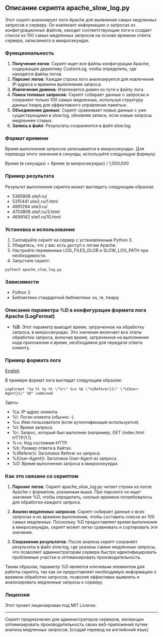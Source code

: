 ##  Описание скрипта apache_slow_log.py

Этот скрипт анализирует логи Apache для выявления самых медленных запросов к серверу. Он извлекает информацию о запросах из конфигурационных файлов, находит соответствующие логи и создает список из 100 самых медленных запросов на основе времени ответа сервера, записанного в микросекундах.

### Функциональность
1. **Получение логов**: Скрипт ищет все файлы конфигурации Apache, содержащие директиву CustomLog, чтобы определить, где находятся файлы логов.
2. **Парсинг логов**: Каждая строка лога анализируется для извлечения IP-адреса и времени выполнения запроса.
3. **Извлечение домена**: Извлекается домен из пути к файлу лога.
4. **Поиск топовых запросов**: Скрипт собирает данные о запросах и сохраняет только 100 самых медленных, используя структуру данных heapq для эффективного управления памятью.
5. **Объединение данных**: Скрипт сравнивает новые данные с уже существующими в slow.log, обновляя записи, если новые запросы медленнее старых.
6. **Запись в файл**: Результаты сохраняются в файл slow.log.

### Формат времени
Время выполнения запросов записывается в микросекундах. Для перевода этого значения в секунды, используйте следующую формулу:

Время (в секундах) = Время (в микросекундах) / 1,000,000


### Пример результата
Результат выполнения скрипта может выглядеть следующим образом:
- 5385806 site1.ru/
- 5315441 site2.ru/1.html
- 4991294 site3.ru/
- 4703806 site1.ru/3.html
- 4699142 site1.ru/10.html


### Установка и использование
1. Скопируйте скрипт на сервер с установленным Python 3.
2. Убедитесь, что у вас есть доступ к логам Apache.
3. Настройте переменные LOG_FILES_GLOB и SLOW_LOG_PATH при необходимости.
4. Запустите скрипт:
   
`python3 apache_slow_log.py`
   

### Зависимости
- Python 3
- Библиотеки стандартной библиотеки: os, re, heapq


### Описание параметра %D в конфигурации формата лога Apache (LogFormat)

- **%D**: Этот параметр выводит время, затраченное на обработку запроса, в микросекундах. Это значение включает все этапы обработки запроса, включая время, затраченное на выполнение кода приложения и время, необходимое для передачи ответа клиенту.

### Пример формата лога

[English](README.md)


В примере формат лога выглядит следующим образом:

`LogFormat "%a %l %u %t \"%r\" %>s %b \"%{Referer}i\" \"%{User-Agent}i\" %D" combined`


Здесь:
- %a: IP-адрес клиента.
- %l: Логин клиента (обычно -).
- %u: Имя пользователя (если аутентификация используется).
- %t: Время запроса.
- %r: Запрос, который был выполнен (например, GET /index.html HTTP/1.1).
- %>s: Код состояния HTTP.
- %b: Размер ответа в байтах.
- %{Referer}i: Заголовок Referer из запроса.
- %{User-Agent}i: Заголовок User-Agent из запроса.
- %D: Время выполнения запроса в микросекундах.

### Как это связано со скриптом

1. **Парсинг логов**: Скрипт apache_slow_log.py читает строки из логов Apache с форматом, указанным выше. При парсинге он ищет значение %D, чтобы определить, сколько времени потребовалось для обработки каждого запроса.

2. **Анализ медленных запросов**: Скрипт собирает данные о всех запросах и их времени выполнения, чтобы составить список из 100 самых медленных. Поскольку %D предоставляет время выполнения в микросекундах, скрипт может легко сравнивать и сортировать эти значения.

3. **Сохранение результатов**: После анализа скрипт сохраняет результаты в файл slow.log, где указаны самые медленные запросы, что позволяет администраторам сервера быстро идентифицировать проблемные участки и оптимизировать производительность.

Таким образом, параметр %D является ключевым элементом для работы скрипта, так как он предоставляет необходимую информацию о времени обработки запросов, позволяя эффективно выявлять и анализировать медленные запросы к серверу.


### Лицензия
Этот проект лицензирован под MIT License. 

---

Скрипт предназначен для администраторов серверов, желающих оптимизировать производительность своих веб-приложений путем анализа медленных запросов.
[создай перевод на английский язык]
